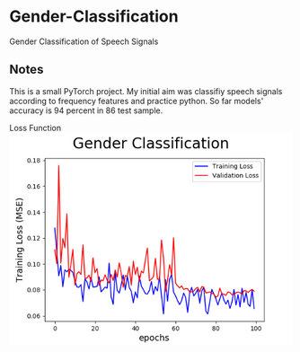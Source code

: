 # Gender-Classification
Gender Classification of Speech Signals

Notes
--------
This is a small PyTorch project. My initial aim was classifiy speech signals according to frequency features and practice python. So far models' accuracy is 94 percent in 86 test sample.

Loss Function
![](LossFunc.png)

